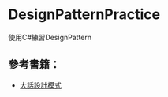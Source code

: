 # DesignPatternPractice
使用C#練習DesignPattern

## 參考書籍：
* [大話設計模式](https://www.tenlong.com.tw/products/9789866072116/)

